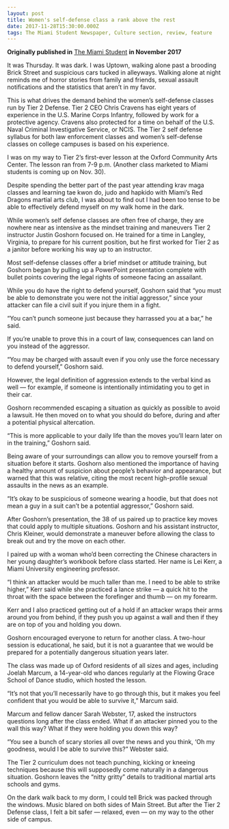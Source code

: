 ```yaml
---
layout: post
title: Women's self-defense class a rank above the rest
date: 2017-11-28T15:30:00.000Z
tags: The Miami Student Newspaper, Culture section, review, feature
---
```

**Originally published in** [The Miami Student](<104 items found for your search. If no results were found please broaden your search. « First ‹ Previous 1 2 3 4 5 6 Next › Last » Miami basketball player arrested (04/05/19 2:43pm) Three weeks ago, after pounding at the door of the mother of his child's apartment at 3:30 a.m., Miami University senior and RedHawks men's basketball guard Darrian Ringo allegedly shoved his child's mother to the ground and rushed to the bedroom to find him. The mother got up to stop Ringo, and he put his hands around her neck and pushed her on the bed. https://www.miamistudent.net/article/2019/04/former-miami-basketball-player-arrested-for-domestic-violence-to-face-charges-next-week Audrey Davis, TMS managing editor, dies in home town (12/31/18 2:30am) Miami senior Audrey Marie Davis died suddenly on Wednesday, Dec. 26 in her home town of Hicksville, Ohio. https://www.miamistudent.net/article/2018/12/audrey-davis-tms-managing-editor-dies-in-home-town Continuing the conversation (12/04/18 10:00am) Miami University sophomore Emily Pawlecki was walking to a date party while scrolling through her phone on a late Thursday night in early October. https://www.miamistudent.net/article/2018/12/continuing-the-conversation Controversy over mace ban in residence halls (11/20/18 5:34pm) Correction on November 29: The Office of Residence Life does not prohibit mace and pepper spray in dorms. University departments gave The Student conflicting information about Miami policy on the matter. We should have taken greater care to ascertain the truth, and we apologize for the error. https://www.miamistudent.net/article/2018/11/controversy-over-mace-ban-in-residence-halls Miamians are using painful experiences, creativity to power change (11/06/18 11:00am) The following reflects the majority opinion of the editorial board. https://www.miamistudent.net/article/2018/11/miami-students-use-creativity-to-power-change 'Kick back', 'fight back': Former Miami student finds healing in helping others (11/06/18 10:01am) While sitting in the AMC Dine-In movie theater in the Anderson neighborhood of Cincinnati early last December, Maria Racadio struggled to put aside the thoughts eating inside her brain. https://www.miamistudent.net/article/2018/11/kick-back-fight-back KickBackBathCo.jpg (11/06/18 3:08am) https://www.miamistudent.net/multimedia/4d342dba-f697-4105-8903-c9b28d33996f "The Right to Grow Old": Capturing Hondurans' fight to live through photographs (10/16/18 9:01am) Tomas Ayuso has spent the last couple years traveling through Central America and Mexico, photographing people and telling their stories. In his latest project, titled "The Right to Grow Old," Ayuso captured photos of Hondurans and their fight to live. https://www.miamistudent.net/article/2018/10/photojournalist-captures-hondurans-fight-to-live Football shows resilience, throttles Akron for second win (10/09/18 9:00am) Throughout the first five weeks of the 2018 campaign, the Miami RedHawks perplexed fans and analysts alike. https://www.miamistudent.net/article/2018/10/football-shows-resilience-throttles-akron-for-second-win Can we make 'Stranger Danger' a little more realistic, please? (10/02/18 9:30am) When I was in sixth grade, our local "Officer Smiley," the name he gave to kids, visited classrooms once a month to talk about "Stranger Danger." https://www.miamistudent.net/article/2018/10/can-we-make-stranger-danger-a-little-more-realistic-please Volleyball sweeps Northern Illinois (10/02/18 9:00am) With the RedHawks down 24-23 to Northern Illinois University in the second set on Sunday, junior libero Emma Leahy reassured her teammates from the sideline, yelling, "Hey, you're good!" https://www.miamistudent.net/article/2018/10/volleyball-sweeps-northern-illinois The tale of "two"s - Miami travels to Minnesota (09/14/18 9:00am) Saturday's Miami-Minnesota game is a matchup of two teams in very different positions two weeks into the 2018 season. https://www.miamistudent.net/article/2018/09/the-tale-of-twos-miami-travels-to-minnesota New year, same story (09/11/18 9:00am) vinelca@miamioh.edu, @ChrisAVinel https://www.miamistudent.net/article/2018/09/new-year-same-story Kanye aims for open-mindedness, misses the mark (05/08/18 9:04pm) It's tradition by now: right before the release of a new record, Kanye West makes waves in the news. This manifests itself in his rageful tirades in interviews promoting 2013's "Yeezus" and in the incoherent, shambly rollout of 2016's "The Life of Pablo." https://www.miamistudent.net/article/2018/05/kanye-aims-for-open-mindedness-misses-the-mark Happiness: Fickle, but worth striving for (03/27/18 12:00pm) At the beginning of this year, a wise professor told my class that we need to prioritize physical health and mental wellness above all else, and the best way to achieve that is to subscribe to a systematic planner. https://www.miamistudent.net/article/2018/03/happiness-fickle-but-worth-striving-for The guys who make it and the guys who don't (02/13/18 12:00pm) Defenseman Grant Hutton often feeds forward Josh Melnick for transitions out of Miami's defensive zone. Melnick may dump the puck and forward Karch Bachman will use his speed to try to make space in the offensive zone. Forward Carson Meyer may then jump off the bench for a line change and, if defenseman Louie Belpedio is pinching, Meyer might find Belpedio in front of the net. https://www.miamistudent.net/article/2018/02/the-guys-who-make-it-and-the-guys-who-dont TMS picks the 20 best albums of the year (12/07/17 2:55am) Here are the 20 best albums of 2017 (so far). https://www.miamistudent.net/article/2017/12/tms-picks-the-20-best-albums-of-the-year Sgt. Michelle Hercules: Strength and beauty (12/05/17 10:00am) She doesn't look nearly as tired as she must be. https://www.miamistudent.net/article/2017/12/sgt-michelle-hercules-strength-and-beauty Women's self-defense class a rank above the rest (11/28/17 10:30am) It was Thursday. It was dark. I was Uptown, walking alone past a brooding Brick Street and suspicious cars tucked in alleyways. Walking alone at night reminds me of horror stories from family and friends, sexual assault notifications and the statistics that aren't in my favor. https://www.miamistudent.net/article/2017/11/womens-self-defense-class-a-rank-above-the-rest>) **in November 2017**

It was Thursday. It was dark. I was Uptown, walking alone past a brooding Brick Street and suspicious cars tucked in alleyways. Walking alone at night reminds me of horror stories from family and friends, sexual assault notifications and the statistics that aren’t in my favor.

This is what drives the demand behind the women’s self-defense classes run by Tier 2 Defense. Tier 2 CEO Chris Cravens has eight years of experience in the U.S. Marine Corps Infantry, followed by work for a protective agency. Cravens also protected for a time on behalf of the U.S. Naval Criminal Investigative Service, or NCIS. The Tier 2 self defense syllabus for both law enforcement classes and women’s self-defense classes on college campuses is based on his experience.

I was on my way to Tier 2’s first-ever lesson at the Oxford Community Arts Center. The lesson ran from 7-9 p.m. (Another class marketed to Miami students is coming up on Nov. 30).

Despite spending the better part of the past year attending krav maga classes and learning tae kwon do, judo and hapkido with Miami’s Red Dragons martial arts club, I was about to find out I had been too tense to be able to effectively defend myself on my walk home in the dark.

While women’s self defense classes are often free of charge, they are nowhere near as intensive as the mindset training and maneuvers Tier 2 instructor Justin Goshorn focused on. He trained for a time in Langley, Virginia, to prepare for his current position, but he first worked for Tier 2 as a janitor before working his way up to an instructor.

Most self-defense classes offer a brief mindset or attitude training, but Goshorn began by pulling up a PowerPoint presentation complete with bullet points covering the legal rights of someone facing an assailant.

While you do have the right to defend yourself, Goshorn said that “you must be able to demonstrate you were not the initial aggressor,” since your attacker can file a civil suit if you injure them in a fight.

“You can’t punch someone just because they harrassed you at a bar,” he said.

If you’re unable to prove this in a court of law, consequences can land on you instead of the aggressor.

“You may be charged with assault even if you only use the force necessary to defend yourself,” Goshorn said.

However, the legal definition of aggression extends to the verbal kind as well — for example, if someone is intentionally intimidating you to get in their car.

Goshorn recommended escaping a situation as quickly as possible to avoid a lawsuit. He then moved on to what you should do before, during and after a potential physical altercation.

“This is more applicable to your daily life than the moves you’ll learn later on in the training,” Goshorn said.

Being aware of your surroundings can allow you to remove yourself from a situation before it starts. Goshorn also mentioned the importance of having a healthy amount of suspicion about people’s behavior and appearance, but warned that this was relative, citing the most recent high-profile sexual assaults in the news as an example.

“It’s okay to be suspicious of someone wearing a hoodie, but that does not mean a guy in a suit can’t be a potential aggressor,” Goshorn said.

After Goshorn’s presentation, the 38 of us paired up to practice key moves that could apply to multiple situations. Goshorn and his assistant instructor, Chris Kleiner, would demonstrate a maneuver before allowing the class to break out and try the move on each other.

I paired up with a woman who’d been correcting the Chinese characters in her young daughter’s workbook before class started. Her name is Lei Kerr, a Miami University engineering professor.

“I think an attacker would be much taller than me. I need to be able to strike higher,” Kerr said while she practiced a lance strike — a quick hit to the throat with the space between the forefinger and thumb — on my forearm.

Kerr and I also practiced getting out of a hold if an attacker wraps their arms around you from behind, if they push you up against a wall and then if they are on top of you and holding you down.

Goshorn encouraged everyone to return for another class. A two-hour session is educational, he said, but it is not a guarantee that we would be prepared for a potentially dangerous situation years later.

The class was made up of Oxford residents of all sizes and ages, including Joelah Marcum, a 14-year-old who dances regularly at the Flowing Grace School of Dance studio, which hosted the lesson.

“It’s not that you’ll necessarily have to go through this, but it makes you feel confident that you would be able to survive it,” Marcum said.

Marcum and fellow dancer Sarah Webster, 17, asked the instructors questions long after the class ended. What if an attacker pinned you to the wall this way? What if they were holding you down this way?

“You see a bunch of scary stories all over the news and you think, ‘Oh my goodness, would I be able to survive this?” Webster said.

The Tier 2 curriculum does not teach punching, kicking or kneeing techniques because this will supposedly come naturally in a dangerous situation. Goshorn leaves the “nitty gritty” details to traditional martial arts schools and gyms.

On the dark walk back to my dorm, I could tell Brick was packed through the windows. Music blared on both sides of Main Street. But after the Tier 2 Defense class, I felt a bit safer — relaxed, even — on my way to the other side of campus.
